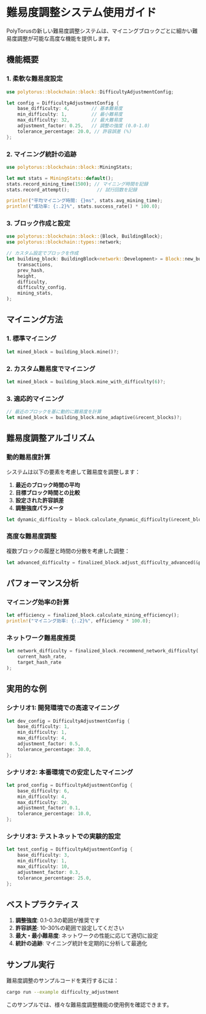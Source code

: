 # 難易度調整システム使用ガイド

PolyTorusの新しい難易度調整システムは、マイニングブロックごとに細かい難易度調整が可能な高度な機能を提供します。

## 機能概要

### 1. 柔軟な難易度設定

```rust
use polytorus::blockchain::block::DifficultyAdjustmentConfig;

let config = DifficultyAdjustmentConfig {
    base_difficulty: 4,        // 基本難易度
    min_difficulty: 1,         // 最小難易度
    max_difficulty: 32,        // 最大難易度
    adjustment_factor: 0.25,   // 調整の強度 (0.0-1.0)
    tolerance_percentage: 20.0, // 許容誤差 (%)
};
```

### 2. マイニング統計の追跡

```rust
use polytorus::blockchain::block::MiningStats;

let mut stats = MiningStats::default();
stats.record_mining_time(1500); // マイニング時間を記録
stats.record_attempt();          // 試行回数を記録

println!("平均マイニング時間: {}ms", stats.avg_mining_time);
println!("成功率: {:.2}%", stats.success_rate() * 100.0);
```

### 3. ブロック作成と設定

```rust
use polytorus::blockchain::block::{Block, BuildingBlock};
use polytorus::blockchain::types::network;

// カスタム設定でブロックを作成
let building_block: BuildingBlock<network::Development> = Block::new_building_with_config(
    transactions,
    prev_hash,
    height,
    difficulty,
    difficulty_config,
    mining_stats,
);
```

## マイニング方法

### 1. 標準マイニング

```rust
let mined_block = building_block.mine()?;
```

### 2. カスタム難易度でマイニング

```rust
let mined_block = building_block.mine_with_difficulty(6)?;
```

### 3. 適応的マイニング

```rust
// 最近のブロックを基に動的に難易度を計算
let mined_block = building_block.mine_adaptive(&recent_blocks)?;
```

## 難易度調整アルゴリズム

### 動的難易度計算

システムは以下の要素を考慮して難易度を調整します：

1. **最近のブロック時間の平均**
2. **目標ブロック時間との比較**
3. **設定された許容誤差**
4. **調整強度パラメータ**

```rust
let dynamic_difficulty = block.calculate_dynamic_difficulty(&recent_blocks);
```

### 高度な難易度調整

複数ブロックの履歴と時間の分散を考慮した調整：

```rust
let advanced_difficulty = finalized_block.adjust_difficulty_advanced(&previous_blocks);
```

## パフォーマンス分析

### マイニング効率の計算

```rust
let efficiency = finalized_block.calculate_mining_efficiency();
println!("マイニング効率: {:.2}%", efficiency * 100.0);
```

### ネットワーク難易度推奨

```rust
let network_difficulty = finalized_block.recommend_network_difficulty(
    current_hash_rate,
    target_hash_rate
);
```

## 実用的な例

### シナリオ1: 開発環境での高速マイニング

```rust
let dev_config = DifficultyAdjustmentConfig {
    base_difficulty: 1,
    min_difficulty: 1,
    max_difficulty: 4,
    adjustment_factor: 0.5,
    tolerance_percentage: 30.0,
};
```

### シナリオ2: 本番環境での安定したマイニング

```rust
let prod_config = DifficultyAdjustmentConfig {
    base_difficulty: 6,
    min_difficulty: 4,
    max_difficulty: 20,
    adjustment_factor: 0.1,
    tolerance_percentage: 10.0,
};
```

### シナリオ3: テストネットでの実験的設定

```rust
let test_config = DifficultyAdjustmentConfig {
    base_difficulty: 3,
    min_difficulty: 1,
    max_difficulty: 10,
    adjustment_factor: 0.3,
    tolerance_percentage: 25.0,
};
```

## ベストプラクティス

1. **調整強度**: 0.1-0.3の範囲が推奨です
2. **許容誤差**: 10-30%の範囲で設定してください
3. **最大・最小難易度**: ネットワークの性能に応じて適切に設定
4. **統計の追跡**: マイニング統計を定期的に分析して最適化

## サンプル実行

難易度調整のサンプルコードを実行するには：

```bash
cargo run --example difficulty_adjustment
```

このサンプルでは、様々な難易度調整機能の使用例を確認できます。
